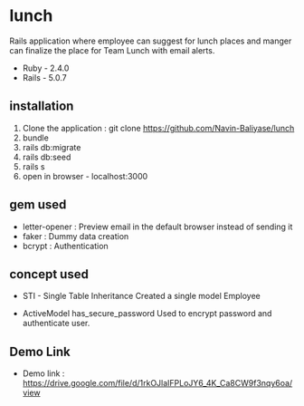 # lunch
Rails application where employee can suggest for lunch places and manger can finalize the place for Team Lunch with email alerts.

* Ruby - 2.4.0
* Rails - 5.0.7

## installation
1. Clone the application : git clone https://github.com/Navin-Baliyase/lunch
2. bundle
3. rails db:migrate
4. rails db:seed
5. rails s
6. open in browser - localhost:3000


## gem used
* letter-opener : Preview email in the default browser instead of sending it
* faker : Dummy data creation
* bcrypt : Authentication


## concept used
* STI - Single Table Inheritance
Created a single model Employee

* ActiveModel has_secure_password
Used to encrypt password and authenticate user.

## Demo Link
* Demo link : https://drive.google.com/file/d/1rkOJlaIFPLoJY6_4K_Ca8CW9f3nqy6oa/view

